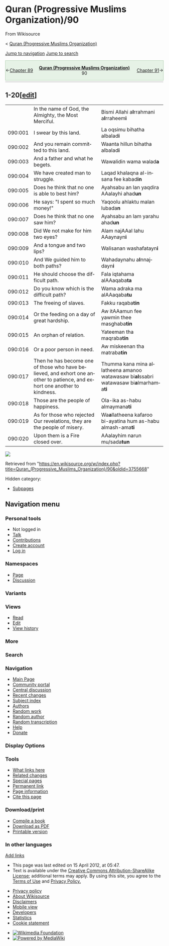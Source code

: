 <div id="mw-page-base" class="noprint">

</div>

<div id="mw-head-base" class="noprint">

</div>

<div id="content" class="mw-body" role="main">

<span id="top"></span>

<div id="siteNotice" class="mw-body-content">

</div>

<div class="mw-indicators mw-body-content">

</div>

# Quran (Progressive Muslims Organization)/90

<div id="bodyContent" class="mw-body-content">

<div id="siteSub" class="noprint">

From Wikisource

</div>

<div id="contentSub">

<span class="subpages">\< [Quran (Progressive Muslims
Organization)](/wiki/Quran_\(Progressive_Muslims_Organization\) "Quran (Progressive Muslims Organization)")</span>

</div>

<div id="contentSub2">

</div>

<div id="jump-to-nav">

</div>

[Jump to navigation](#mw-head) [Jump to search](#searchInput)

<div id="mw-content-text" class="mw-content-ltr" lang="en" dir="ltr">

<div class="mw-parser-output">

<div id="headerContainer" class="ws-noexport noprint">

<div id="navigationHeader" class="headertemplate" style="display:table; border-collapse:collapse; border-spacing:0px 0px; empty-cells:hide; border:1px solid #ACA; margin:0px auto 4px auto; width:100%;">

<div style="display:table-row-group; background-color:#E6F2E6;">

<div style="display:table-row;">

<div class="gen_header_backlink searchaux" style="display:table-cell; text-align:left; vertical-align:middle; width:20%;">

<span id="headerprevious" class="searchaux">←[Chapter
89](/wiki/Quran_\(Progressive_Muslims_Organization\)/89 "Quran (Progressive Muslims Organization)/89")</span>

</div>

<div class="gen_header_title" style="display:table-cell; text-align:center; width:60%;">

**<span id="header_title_text">[Quran (Progressive Muslims
Organization)](/wiki/Quran_\(Progressive_Muslims_Organization\) "Quran (Progressive Muslims Organization)")</span>**  
<span id="header_section_text">90</span>

</div>

<div class="gen_header_forelink searchaux" style="display:table-cell; text-align:right; vertical-align:middle; width:20%;">

<span id="headernext" class="searchaux">[Chapter
91](/wiki/Quran_\(Progressive_Muslims_Organization\)/91 "Quran (Progressive Muslims Organization)/91")→</span>

</div>

</div>

</div>

</div>

<div id="navigationNotes" class="header_notes searchaux" style="display:table; border-collapse:collapse; border-spacing:0px 0px; empty-cells:hide; border-bottom:1px solid #A0A0A0; font-size:0.90em; line-height:1.4; margin:0px auto 4px auto; width:100%;">

<div style="display:table-row-group; background-color:#FAFAFF;">

<div style="display:table-row;">

<div class="searchaux" style="display:table-cell;">

</div>

</div>

</div>

</div>

<div id="ws-data" class="ws-noexport" style="display:none; speak:none;">

<span id="ws-article-id">58093</span><span id="ws-title">[Quran
(Progressive Muslims
Organization)](/wiki/Quran_\(Progressive_Muslims_Organization\) "Quran (Progressive Muslims Organization)")
— *90*</span>

</div>

</div>

## <span id="1-20" class="mw-headline">1-20</span><span class="mw-editsection"><span class="mw-editsection-bracket">\[</span>[edit](/w/index.php?title=Quran_\(Progressive_Muslims_Organization\)/90&action=edit&section=1 "Edit section: 1-20")<span class="mw-editsection-bracket">\]</span></span>

|         |                                                                                                                            |                                                                                                                                                                                                                                                                                                                      |
| ------- | -------------------------------------------------------------------------------------------------------------------------- | -------------------------------------------------------------------------------------------------------------------------------------------------------------------------------------------------------------------------------------------------------------------------------------------------------------------- |
|         | In the name of God, the Almighty, the Most Merciful.                                                                       | Bismi All<span class="underline">a</span>hi a**l**rra<span class="underline">h</span>m<span class="underline">a</span>ni a**l**rra<span class="underline">h</span>eem**i**                                                                                                                                           |
| 090:001 | I swear by this land.                                                                                                      | L<span class="underline">a</span> oqsimu bih<span class="underline">atha</span> albalad**i**                                                                                                                                                                                                                         |
| 090:002 | And you remain committed to this land.                                                                                     | Waanta <span class="underline">h</span>illun bih<span class="underline">atha</span> albalad**i**                                                                                                                                                                                                                     |
| 090:003 | And a father and what he begets.                                                                                           | Waw<span class="underline">a</span>lidin wam<span class="underline">a</span> walad**a**                                                                                                                                                                                                                              |
| 090:004 | We have created man to struggle.                                                                                           | Laqad khalaqn<span class="underline">a</span> al-ins<span class="underline">a</span>na fee kabad**in**                                                                                                                                                                                                               |
| 090:005 | Does he think that no one is able to best him?                                                                             | Aya<span class="underline">h</span>sabu an lan yaqdira AAalayhi a<span class="underline">h</span>ad**un**                                                                                                                                                                                                            |
| 090:006 | He says: "I spent so much money\!"                                                                                         | Yaqoolu ahlaktu m<span class="underline">a</span>lan lubad<span class="underline">a</span>**n**                                                                                                                                                                                                                      |
| 090:007 | Does he think that no one saw him?                                                                                         | Aya<span class="underline">h</span>sabu an lam yarahu a<span class="underline">h</span>ad**un**                                                                                                                                                                                                                      |
| 090:008 | Did We not make for him two eyes?                                                                                          | Alam najAAal lahu AAaynayn**i**                                                                                                                                                                                                                                                                                      |
| 090:009 | And a tongue and two lips?                                                                                                 | Walis<span class="underline">a</span>nan washafatayn**i**                                                                                                                                                                                                                                                            |
| 090:010 | And We guided him to both paths?                                                                                           | Wahadayn<span class="underline">a</span>hu a**l**nnajdayn**i**                                                                                                                                                                                                                                                       |
| 090:011 | He should choose the difficult path.                                                                                       | Fal<span class="underline">a</span> iqta<span class="underline">h</span>ama alAAaqaba**ta**                                                                                                                                                                                                                          |
| 090:012 | Do you know which is the difficult path?                                                                                   | Wam<span class="underline">a</span> adr<span class="underline">a</span>ka m<span class="underline">a</span> alAAaqaba**tu**                                                                                                                                                                                          |
| 090:013 | The freeing of slaves.                                                                                                     | Fakku raqaba**tin**                                                                                                                                                                                                                                                                                                  |
| 090:014 | Or the feeding on a day of great hardship.                                                                                 | Aw i<span class="underline">t</span>AA<span class="underline">a</span>mun fee yawmin <span class="underline">th</span>ee masghaba**tin**                                                                                                                                                                             |
| 090:015 | An orphan of relation.                                                                                                     | Yateeman <span class="underline">tha</span> maqraba**tin**                                                                                                                                                                                                                                                           |
| 090:016 | Or a poor person in need.                                                                                                  | Aw miskeenan <span class="underline">tha</span> matraba**tin**                                                                                                                                                                                                                                                       |
| 090:017 | Then he has become one of those who have believed, and exhort one another to patience, and exhort one another to kindness. | Thumma k<span class="underline">a</span>na mina alla<span class="underline">th</span>eena <span class="underline">a</span>manoo wataw<span class="underline">as</span>aw bi**al**<span class="underline">ss</span>abri wataw<span class="underline">as</span>aw bi**a**lmar<span class="underline">h</span>ama**ti** |
| 090:018 | Those are the people of happiness.                                                                                         | Ol<span class="underline">a</span>-ika a<span class="underline">s</span>-<span class="underline">ha</span>bu almaymana**ti**                                                                                                                                                                                         |
| 090:019 | As for those who rejected Our revelations, they are the people of misery.                                                  | Wa**a**lla<span class="underline">th</span>eena kafaroo bi-<span class="underline">a</span>y<span class="underline">a</span>tin<span class="underline">a</span> hum a<span class="underline">s</span>-<span class="underline">ha</span>bu almash-ama**ti**                                                           |
| 090:020 | Upon them is a Fire closed over.                                                                                           | AAalayhim n<span class="underline">a</span>run mu/<span class="underline">s</span>ada**tun**                                                                                                                                                                                                                         |

</div>

![](//en.wikisource.org/wiki/Special:CentralAutoLogin/start?type=1x1)

<div class="printfooter">

Retrieved from
"<https://en.wikisource.org/w/index.php?title=Quran_(Progressive_Muslims_Organization)/90&oldid=3755668>"

</div>

</div>

<div id="catlinks" class="catlinks catlinks-allhidden" data-mw="interface">

<div id="mw-hidden-catlinks" class="mw-hidden-catlinks mw-hidden-cats-hidden">

Hidden category:

  - [Subpages](/wiki/Category:Subpages "Category:Subpages")

</div>

</div>

</div>

</div>

<div id="mw-navigation">

## Navigation menu

<div id="mw-head">

### <span>Personal tools</span>

<div class="body vector-menu-content">

  - <span id="pt-anonuserpage">Not logged in</span>
  - <span id="pt-anontalk">[Talk](/wiki/Special:MyTalk "Discussion about edits from this IP address [n]")</span>
  - <span id="pt-anoncontribs">[Contributions](/wiki/Special:MyContributions "A list of edits made from this IP address [y]")</span>
  - <span id="pt-createaccount">[Create
    account](/w/index.php?title=Special:CreateAccount&returnto=Quran+%28Progressive+Muslims+Organization%29%2F90 "You are encouraged to create an account and log in; however, it is not mandatory")</span>
  - <span id="pt-login">[Log
    in](/w/index.php?title=Special:UserLogin&returnto=Quran+%28Progressive+Muslims+Organization%29%2F90 "You are encouraged to log in; however, it is not mandatory [o]")</span>

</div>

<div id="left-navigation">

### <span>Namespaces</span>

<div class="body vector-menu-content">

  - <span id="ca-nstab-main">[Page](/wiki/Quran_\(Progressive_Muslims_Organization\)/90 "View the content page [c]")</span>
  - <span id="ca-talk">[Discussion](/w/index.php?title=Talk:Quran_\(Progressive_Muslims_Organization\)/90&action=edit&redlink=1 "Discussion about the content page (page does not exist) [t]")</span>

</div>

### <span>Variants</span>

<div class="body vector-menu-content">

</div>

</div>

<div id="right-navigation">

### <span>Views</span>

<div class="body vector-menu-content">

  - <span id="ca-view">[Read](/wiki/Quran_\(Progressive_Muslims_Organization\)/90)</span>
  - <span id="ca-edit">[Edit](/w/index.php?title=Quran_\(Progressive_Muslims_Organization\)/90&action=edit "Edit this page [e]")</span>
  - <span id="ca-history">[View
    history](/w/index.php?title=Quran_\(Progressive_Muslims_Organization\)/90&action=history "Past revisions of this page [h]")</span>

</div>

### <span>More</span>

<div class="body vector-menu-content">

</div>

<div id="p-search" role="search">

### Search

<div id="simpleSearch" data-search-loc="header-moved">

</div>

</div>

</div>

</div>

<div id="mw-panel">

<div id="p-logo" role="banner">

[](/wiki/Main_Page "Visit the main page")

</div>

### <span>Navigation</span>

<div class="body vector-menu-content">

  - <span id="n-mainpage">[Main
    Page](/wiki/Main_Page "Visit the main page [z]")</span>
  - <span id="n-portal">[Community
    portal](/wiki/Wikisource:Community_portal "About the project, what you can do, where to find things")</span>
  - <span id="n-scriptorium">[Central
    discussion](/wiki/Wikisource:Scriptorium)</span>
  - <span id="n-recentchanges">[Recent
    changes](/wiki/Special:RecentChanges "A list of recent changes in the wiki [r]")</span>
  - <span id="n-subjectindex">[Subject
    index](/wiki/Portal:Portals)</span>
  - <span id="n-categoryauthors">[Authors](/wiki/Category:Authors_by_alphabetical_order)</span>
  - <span id="n-randomwork">[Random
    work](/wiki/Special:RandomRootpage/Main)</span>
  - <span id="n-randomauthor">[Random
    author](/wiki/Special:Random/Author)</span>
  - <span id="n-randomindex">[Random
    transcription](/wiki/Special:Random/Index)</span>
  - <span id="n-help">[Help](/wiki/Help:Contents "The place to find out")</span>
  - <span id="n-sitesupport">[Donate](//donate.wikimedia.org/wiki/Special:FundraiserRedirector?utm_source=donate&utm_medium=sidebar&utm_campaign=C13_en.wikisource.org&uselang=en "Support us")</span>

</div>

### <span>Display Options</span>

<div class="body vector-menu-content">

</div>

### <span>Tools</span>

<div class="body vector-menu-content">

  - <span id="t-whatlinkshere">[What links
    here](/wiki/Special:WhatLinksHere/Quran_\(Progressive_Muslims_Organization\)/90 "A list of all wiki pages that link here [j]")</span>
  - <span id="t-recentchangeslinked">[Related
    changes](/wiki/Special:RecentChangesLinked/Quran_\(Progressive_Muslims_Organization\)/90 "Recent changes in pages linked from this page [k]")</span>
  - <span id="t-specialpages">[Special
    pages](/wiki/Special:SpecialPages "A list of all special pages [q]")</span>
  - <span id="t-permalink">[Permanent
    link](/w/index.php?title=Quran_\(Progressive_Muslims_Organization\)/90&oldid=3755668 "Permanent link to this revision of the page")</span>
  - <span id="t-info">[Page
    information](/w/index.php?title=Quran_\(Progressive_Muslims_Organization\)/90&action=info "More information about this page")</span>
  - <span id="t-cite">[Cite this
    page](/w/index.php?title=Special:CiteThisPage&page=Quran_%28Progressive_Muslims_Organization%29%2F90&id=3755668&wpFormIdentifier=titleform "Information on how to cite this page")</span>

</div>

### <span>Download/print</span>

<div class="body vector-menu-content">

  - <span id="coll-create_a_book">[Compile a
    book](/w/index.php?title=Special:Book&bookcmd=book_creator&referer=Quran+%28Progressive+Muslims+Organization%29%2F90)</span>
  - <span id="coll-download-as-rl">[Download as
    PDF](/w/index.php?title=Special:DownloadAsPdf&page=Quran_%28Progressive_Muslims_Organization%29%2F90&action=show-download-screen)</span>
  - <span id="t-print">[Printable
    version](/w/index.php?title=Quran_\(Progressive_Muslims_Organization\)/90&printable=yes "Printable version of this page [p]")</span>

</div>

### <span>In other languages</span>

<div class="body vector-menu-content">

<div class="after-portlet after-portlet-lang">

<span class="uls-after-portlet-link"></span><span class="wb-langlinks-add wb-langlinks-link">[Add
links](https://www.wikidata.org/wiki/Special:NewItem?site=enwikisource&page=Quran+%28Progressive+Muslims+Organization%29%2F90 "Add interlanguage links")</span>

</div>

</div>

</div>

</div>

  - <span id="footer-info-lastmod">This page was last edited on 15 April
    2012, at 05:47.</span>
  - <span id="footer-info-copyright">Text is available under the
    [Creative Commons Attribution-ShareAlike
    License](//creativecommons.org/licenses/by-sa/3.0/); additional
    terms may apply. By using this site, you agree to the [Terms of
    Use](//wikimediafoundation.org/wiki/Terms_of_Use) and [Privacy
    Policy.](//wikimediafoundation.org/wiki/Privacy_policy)  
    </span>

<!-- end list -->

  - <span id="footer-places-privacy">[Privacy
    policy](https://foundation.wikimedia.org/wiki/Privacy_policy "wmf:Privacy policy")</span>
  - <span id="footer-places-about">[About
    Wikisource](/wiki/Wikisource:About "Wikisource:About")</span>
  - <span id="footer-places-disclaimer">[Disclaimers](/wiki/Wikisource:General_disclaimer "Wikisource:General disclaimer")</span>
  - <span id="footer-places-mobileview">[Mobile
    view](//en.m.wikisource.org/w/index.php?title=Quran_\(Progressive_Muslims_Organization\)/90&mobileaction=toggle_view_mobile)</span>
  - <span id="footer-places-developers">[Developers](https://www.mediawiki.org/wiki/Special:MyLanguage/How_to_contribute)</span>
  - <span id="footer-places-statslink">[Statistics](https://stats.wikimedia.org/#/en.wikisource.org)</span>
  - <span id="footer-places-cookiestatement">[Cookie
    statement](https://foundation.wikimedia.org/wiki/Cookie_statement)</span>

<!-- end list -->

  - <span id="footer-copyrightico">[![Wikimedia
    Foundation](/static/images/footer/wikimedia-button.png)](https://wikimediafoundation.org/)</span>
  - <span id="footer-poweredbyico">[![Powered by
    MediaWiki](/static/images/footer/poweredby_mediawiki_88x31.png)](https://www.mediawiki.org/)</span>

<div style="clear: both;">

</div>
